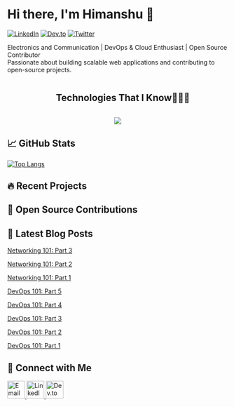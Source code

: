 # Hi there, I'm Himanshu 👋

[![LinkedIn](https://img.shields.io/badge/LinkedIn-0077B5?style=for-the-badge&logo=linkedin&logoColor=white)](www.linkedin.com/in/himanshu-bhatt07/)
[![Dev.to](https://img.shields.io/badge/Dev.to-0A0A0A?style=for-the-badge&logo=dev.to&logoColor=white)](https://dev.to/himanshu_bhatt)
[![Twitter](https://img.shields.io/badge/Twitter-1DA1F2?style=for-the-badge&logo=twitter&logoColor=white)](https://x.com/_himanshubhatt1)

Electronics and Communication | DevOps & Cloud Enthusiast | Open Source Contributor  
Passionate about building scalable web applications and contributing to open-source projects.

<div id="user-content-toc">
  <ul align="center">
    <summary><h2 style="display: inline-block">Technologies That I Know👨🏻‍💻</h2></summary>
  </ul>
</div>
<!--tech stack icons-->
<p align="center">
  <a href="https://skillicons.dev">
    <img src="https://skillicons.dev/icons?i=git,github,docker,kubernetes,jenkins,githubactions,linux,bash,ansible,terraform,prometheus,grafana,python,argocd,helm,sonarqube,packer,javascript,nodejs,express,html,css,mysql,mongodb,aws&perline=14" />
  </a>
</p>



## 📈 GitHub Stats

[![Top Langs](https://github-readme-stats.vercel.app/api/top-langs/?username=dmz-v-x&layout=compact&theme=radical)](https://github.com/dmz-v-x)

## 🔥 Recent Projects



## 🌱 Open Source Contributions



## 📝 Latest Blog Posts

[Networking 101: Part 3](https://dev.to/himanshu_bhatt/networking-101-part-3-356h)

[Networking 101: Part 2](https://dev.to/himanshu_bhatt/networking-101-part-2-34f6)

[Networking 101: Part 1](https://dev.to/himanshu_bhatt/networking-101-part-1-1222)

[DevOps 101: Part 5](https://dev.to/himanshu_bhatt/devops-101-part-5-9m8)

[DevOps 101: Part 4](https://dev.to/himanshu_bhatt/devops-101-part-4-4pp2)

[DevOps 101: Part 3](https://dev.to/himanshu_bhatt/devops-101-part-3-401k)

[DevOps 101: Part 2](https://dev.to/himanshu_bhatt/devops-101-part-2-1fma)

[DevOps 101: Part 1](https://dev.to/himanshu_bhatt/devops-101-part-1-3kf1)



## 🤝 Connect with Me

<p align="left">
  <a href="mailto:hbhatt034@gmail.com" target="_blank">
    <img src="https://img.icons8.com/?size=100&id=P7UIlhbpWzZm&format=png&color=000000" alt="Email" width="40" height="40"/>
  </a>
  <a href="www.linkedin.com/in/himanshu-bhatt07" target="_blank">
    <img src="https://img.icons8.com/?size=100&id=xuvGCOXi8Wyg&format=png&color=000000" alt="LinkedIn" width="40" height="40"/>
  </a>
  <a href="https://dev.to/dmz-v-x" target="_blank">
    <img src="https://img.icons8.com/?size=100&id=n98knU41v5Aq&format=png&color=000000" alt="Dev.to" width="40" height="40"/>
  </a>
</p>
